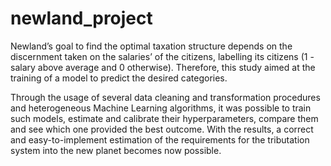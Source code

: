 # newland_project

Newland’s goal to find the optimal taxation structure depends on the discernment taken on the
salaries’ of the citizens, labelling its citizens (1 - salary above average and 0 otherwise). Therefore, this study
aimed at the training of a model to predict the desired categories. 

Through the usage of several data cleaning and transformation procedures and heterogeneous Machine Learning algorithms, it was possible to train such models, estimate and calibrate their hyperparameters, compare them and see which one provided the best outcome. With the results, a correct and easy-to-implement estimation of the requirements for the tributation system into the new planet becomes now possible.
